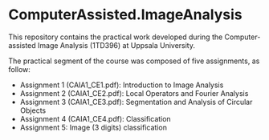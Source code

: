 # ComputerAssisted.ImageAnalysis
This repository contains the practical work developed during the Computer-assisted Image Analysis (1TD396) at Uppsala University.

The practical segment of the course was composed of five assignments, as follow:
- Assignment 1 (CAIA1_CE1.pdf): Introduction to Image Analysis
- Assignment 2 (CAIA1_CE2.pdf): Local Operators and Fourier Analysis
- Assignment 3 (CAIA1_CE3.pdf): Segmentation and Analysis of Circular Objects
- Assignment 4 (CAIA1_CE4.pdf): Classification
- Assignment 5: Image (3 digits) classification